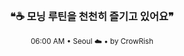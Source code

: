 <div align="center">

<br>

<h3>❝☕ 모닝 루틴을 천천히 즐기고 있어요❞</h3>

<sub>06:00 AM • Seoul ☁️ • by CrowRish</sub>

<br>

</div>
